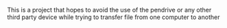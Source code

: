 This is a project that hopes to avoid the use of the pendrive or any other third party device while trying to transfer file from one computer to another
